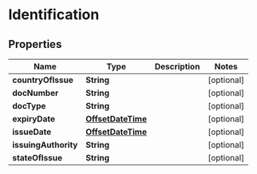 
# Identification

## Properties
Name | Type | Description | Notes
------------ | ------------- | ------------- | -------------
**countryOfIssue** | **String** |  |  [optional]
**docNumber** | **String** |  |  [optional]
**docType** | **String** |  |  [optional]
**expiryDate** | [**OffsetDateTime**](OffsetDateTime.md) |  |  [optional]
**issueDate** | [**OffsetDateTime**](OffsetDateTime.md) |  |  [optional]
**issuingAuthority** | **String** |  |  [optional]
**stateOfIssue** | **String** |  |  [optional]



